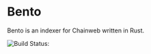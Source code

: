 # Bento

Bento is an indexer for Chainweb written in Rust.

![Build Status:](https://github.com/ThinEdgeLabs/bento/actions/workflows/ci.yml/badge.svg)
